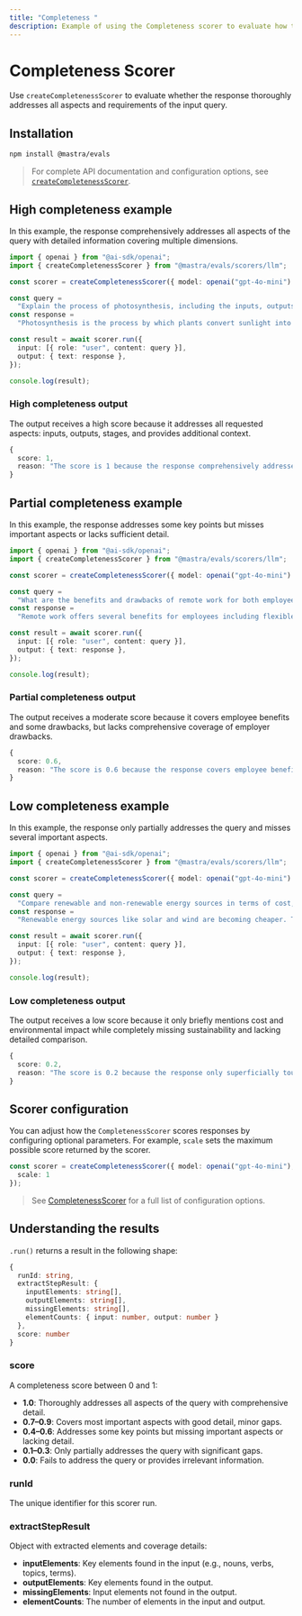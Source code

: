 ```yaml
---
title: "Completeness "
description: Example of using the Completeness scorer to evaluate how thoroughly responses address all aspects of a query.
---
```


# Completeness Scorer

Use `createCompletenessScorer` to evaluate whether the response thoroughly addresses all aspects and requirements of the input query.

## Installation

```bash copy
npm install @mastra/evals
```

> For complete API documentation and configuration options, see [`createCompletenessScorer`](/docs/reference/scorers/completeness).

## High completeness example

In this example, the response comprehensively addresses all aspects of the query with detailed information covering multiple dimensions.

```typescript filename="src/example-high-completeness.ts" showLineNumbers copy
import { openai } from "@ai-sdk/openai";
import { createCompletenessScorer } from "@mastra/evals/scorers/llm";

const scorer = createCompletenessScorer({ model: openai("gpt-4o-mini") });

const query =
  "Explain the process of photosynthesis, including the inputs, outputs, and stages involved.";
const response =
  "Photosynthesis is the process by which plants convert sunlight into chemical energy. Inputs: Carbon dioxide (CO2) from the air enters through stomata, water (H2O) is absorbed by roots, and sunlight provides energy captured by chlorophyll. The process occurs in two main stages: 1) Light-dependent reactions in the thylakoids convert light energy to ATP and NADPH while splitting water and releasing oxygen. 2) Light-independent reactions (Calvin cycle) in the stroma use ATP, NADPH, and CO2 to produce glucose. Outputs: Glucose (C6H12O6) serves as food for the plant, and oxygen (O2) is released as a byproduct. The overall equation is: 6CO2 + 6H2O + light energy → C6H12O6 + 6O2.";

const result = await scorer.run({
  input: [{ role: "user", content: query }],
  output: { text: response },
});

console.log(result);
```

### High completeness output

The output receives a high score because it addresses all requested aspects: inputs, outputs, stages, and provides additional context.

```typescript
{
  score: 1,
  reason: "The score is 1 because the response comprehensively addresses all aspects of the query: it explains what photosynthesis is, lists all inputs (CO2, H2O, sunlight), describes both stages in detail (light-dependent and light-independent reactions), specifies all outputs (glucose and oxygen), and even provides the chemical equation. No significant aspects are missing."
}
```

## Partial completeness example

In this example, the response addresses some key points but misses important aspects or lacks sufficient detail.

```typescript filename="src/example-partial-completeness.ts" showLineNumbers copy
import { openai } from "@ai-sdk/openai";
import { createCompletenessScorer } from "@mastra/evals/scorers/llm";

const scorer = createCompletenessScorer({ model: openai("gpt-4o-mini") });

const query =
  "What are the benefits and drawbacks of remote work for both employees and employers?";
const response =
  "Remote work offers several benefits for employees including flexible schedules, no commuting time, and better work-life balance. It also reduces costs for office space and utilities for employers. However, remote work can lead to isolation and communication challenges for employees.";

const result = await scorer.run({
  input: [{ role: "user", content: query }],
  output: { text: response },
});

console.log(result);
```

### Partial completeness output

The output receives a moderate score because it covers employee benefits and some drawbacks, but lacks comprehensive coverage of employer drawbacks.

```typescript
{
  score: 0.6,
  reason: "The score is 0.6 because the response covers employee benefits (flexibility, no commuting, work-life balance) and one employer benefit (reduced costs), as well as some employee drawbacks (isolation, communication challenges). However, it fails to address potential drawbacks for employers such as reduced oversight, team cohesion challenges, or productivity monitoring difficulties."
}
```

## Low completeness example

In this example, the response only partially addresses the query and misses several important aspects.

```typescript filename="src/example-low-completeness.ts" showLineNumbers copy
import { openai } from "@ai-sdk/openai";
import { createCompletenessScorer } from "@mastra/evals/scorers/llm";

const scorer = createCompletenessScorer({ model: openai("gpt-4o-mini") });

const query =
  "Compare renewable and non-renewable energy sources in terms of cost, environmental impact, and sustainability.";
const response =
  "Renewable energy sources like solar and wind are becoming cheaper. They're better for the environment than fossil fuels.";

const result = await scorer.run({
  input: [{ role: "user", content: query }],
  output: { text: response },
});

console.log(result);
```

### Low completeness output

The output receives a low score because it only briefly mentions cost and environmental impact while completely missing sustainability and lacking detailed comparison.

```typescript
{
  score: 0.2,
  reason: "The score is 0.2 because the response only superficially touches on cost (renewable getting cheaper) and environmental impact (renewable better than fossil fuels) but provides no detailed comparison, fails to address sustainability aspects, doesn't discuss specific non-renewable sources, and lacks depth in all mentioned areas."
}
```

## Scorer configuration

You can adjust how the `CompletenessScorer` scores responses by configuring optional parameters. For example, `scale` sets the maximum possible score returned by the scorer.

```typescript showLineNumbers copy
const scorer = createCompletenessScorer({ model: openai("gpt-4o-mini"), options: {
  scale: 1
});
```

> See [CompletenessScorer](/docs/reference/scorers/completeness) for a full list of configuration options.

## Understanding the results

`.run()` returns a result in the following shape:

```typescript
{
  runId: string,
  extractStepResult: {
    inputElements: string[],
    outputElements: string[],
    missingElements: string[],
    elementCounts: { input: number, output: number }
  },
  score: number
}
```

### score

A completeness score between 0 and 1:

- **1.0**: Thoroughly addresses all aspects of the query with comprehensive detail.
- **0.7–0.9**: Covers most important aspects with good detail, minor gaps.
- **0.4–0.6**: Addresses some key points but missing important aspects or lacking detail.
- **0.1–0.3**: Only partially addresses the query with significant gaps.
- **0.0**: Fails to address the query or provides irrelevant information.

### runId

The unique identifier for this scorer run.

### extractStepResult

Object with extracted elements and coverage details:

- **inputElements**: Key elements found in the input (e.g., nouns, verbs, topics, terms).
- **outputElements**: Key elements found in the output.
- **missingElements**: Input elements not found in the output.
- **elementCounts**: The number of elements in the input and output.

<GithubLink
  marginTop='mt-16'
  link="https://github.com/mastra-ai/mastra/blob/main/examples/basics/scorers/completeness"
/>
